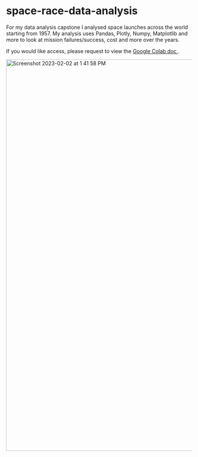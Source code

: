 # space-race-data-analysis
For my data analysis capstone I analysed space launches across the world starting from 1957. My analysis uses Pandas, Plotly, Numpy, Matplotlib and more to look at mission failures/success, cost and more over the years. 

If you would like access, please request to view the <a href="https://colab.research.google.com/drive/1jc46vPkW-jco4E3CEO0ixJkshDymvytG?usp=sharing">Google Colab doc </a>.


<img width="1062" alt="Screenshot 2023-02-02 at 1 41 58 PM" src="https://user-images.githubusercontent.com/51424392/216456633-cdb662ec-c238-41e5-85e4-83f275f195a7.png">
